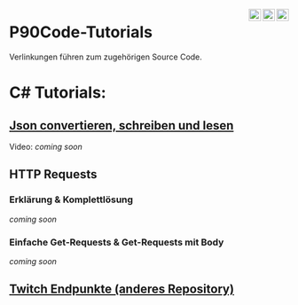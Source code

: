 [<img align="right" alt="P90Ez | Twitter" width="22px" src="https://cdn.jsdelivr.net/npm/simple-icons@v3/icons/twitter.svg" />](https://twitter.com/P90Eazy)
[<img align="right" alt="P90Ez | YouTube" width="22px" src="https://cdn.jsdelivr.net/npm/simple-icons@v3/icons/youtube.svg" />](https://p90ez.com/abop90code)
[<img align="right" alt="P90Ez | PayPal" width="22px" src="https://cdn.jsdelivr.net/npm/simple-icons@v3/icons/paypal.svg" />](https://paypal.me/p90ez)
# P90Code-Tutorials
Verlinkungen führen zum zugehörigen Source Code.
# C# Tutorials:
## [Json convertieren, schreiben und lesen](https://github.com/P90Ez/P90Code-Tutorials/tree/main/c%23%20Json%20convertieren%2C%20speichern%20und%20lesen)
Video: *coming soon*

## HTTP Requests
### Erklärung & Komplettlösung
*coming soon*
### Einfache Get-Requests & Get-Requests mit Body
*coming soon*

## [Twitch Endpunkte (anderes Repository)](https://github.com/P90Ez/Twitch-Endpunkte)
